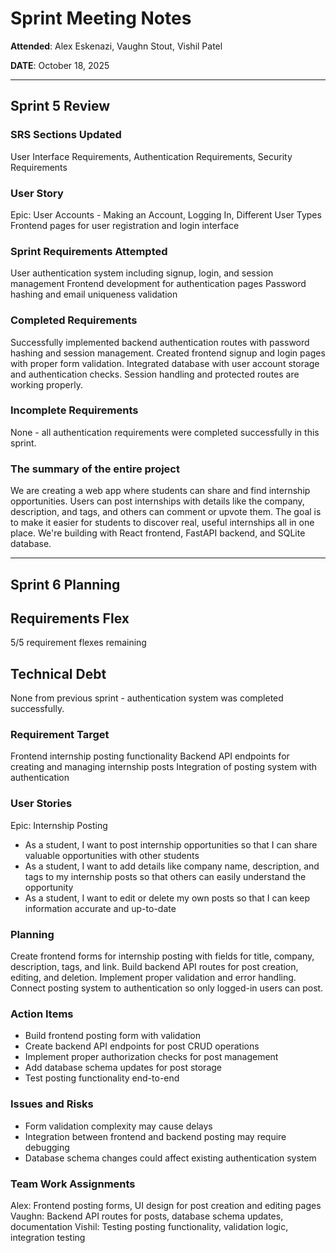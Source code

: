 # Sprint Meeting Notes

**Attended**: Alex Eskenazi, Vaughn Stout, Vishil Patel

**DATE**: October 18, 2025

***

## Sprint 5 Review

### SRS Sections Updated

User Interface Requirements, Authentication Requirements, Security Requirements

### User Story

Epic: User Accounts - Making an Account, Logging In, Different User Types
Frontend pages for user registration and login interface

### Sprint Requirements Attempted

User authentication system including signup, login, and session management
Frontend development for authentication pages
Password hashing and email uniqueness validation

### Completed Requirements

Successfully implemented backend authentication routes with password hashing and session management. Created frontend signup and login pages with proper form validation. Integrated database with user account storage and authentication checks. Session handling and protected routes are working properly.

### Incomplete Requirements

None - all authentication requirements were completed successfully in this sprint.

### The summary of the entire project

We are creating a web app where students can share and find internship opportunities. Users can post internships with details like the company, description, and tags, and others can comment or upvote them. The goal is to make it easier for students to discover real, useful internships all in one place. We're building with React frontend, FastAPI backend, and SQLite database.

***

## Sprint 6 Planning

## Requirements Flex

5/5 requirement flexes remaining

## Technical Debt

None from previous sprint - authentication system was completed successfully.

### Requirement Target

Frontend internship posting functionality
Backend API endpoints for creating and managing internship posts
Integration of posting system with authentication

### User Stories

Epic: Internship Posting

- As a student, I want to post internship opportunities so that I can share valuable opportunities with other students
- As a student, I want to add details like company name, description, and tags to my internship posts so that others can easily understand the opportunity
- As a student, I want to edit or delete my own posts so that I can keep information accurate and up-to-date

### Planning

Create frontend forms for internship posting with fields for title, company, description, tags, and link. Build backend API routes for post creation, editing, and deletion. Implement proper validation and error handling. Connect posting system to authentication so only logged-in users can post.

### Action Items

- Build frontend posting form with validation
- Create backend API endpoints for post CRUD operations
- Implement proper authorization checks for post management
- Add database schema updates for post storage
- Test posting functionality end-to-end

### Issues and Risks

- Form validation complexity may cause delays
- Integration between frontend and backend posting may require debugging
- Database schema changes could affect existing authentication system

### Team Work Assignments

Alex: Frontend posting forms, UI design for post creation and editing pages
Vaughn: Backend API routes for posts, database schema updates, documentation
Vishil: Testing posting functionality, validation logic, integration testing
